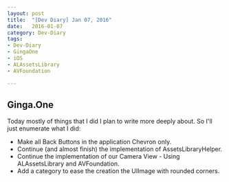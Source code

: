 ```yaml
---
layout: post
title:  "[Dev Diary] Jan 07, 2016"
date:   2016-01-07
category: Dev-Diary
tags: 
- Dev-Diary
- GingaOne
- iOS
- ALAssetsLibrary
- AVFoundation

---
```


<!-- ----------------------------------------------------------------------- -->
<!-- ----------------------------------------------------------------------- -->

## Ginga.One

Today mostly of things that I did I plan to write more deeply about. So I'll just
enumerate what I did:

* Make all Back Buttons in the application Chevron only.
* Continue (and almost finish) the implementation of AssetsLibraryHelper.
* Continue the implementation of our Camera View - Using ALAssetsLibrary and AVFoundation.
* Add a category to ease the creation the UIImage with rounded corners.
